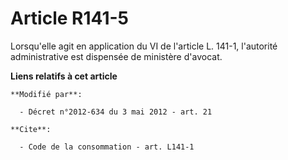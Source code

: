 # Article R141-5

Lorsqu'elle agit en application du VI de l'article L. 141-1, l'autorité administrative est dispensée de ministère d'avocat.

**Liens relatifs à cet article**

	**Modifié par**:

	  - Décret n°2012-634 du 3 mai 2012 - art. 21

	**Cite**:

	  - Code de la consommation - art. L141-1
